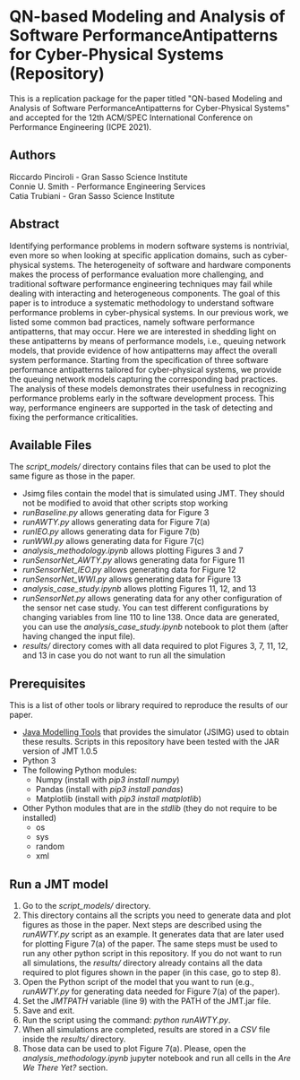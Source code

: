 # QN-based Modeling and Analysis of Software PerformanceAntipatterns for Cyber-Physical Systems (Repository)
This is a replication package for the paper titled "QN-based Modeling and Analysis of Software PerformanceAntipatterns for Cyber-Physical Systems" and accepted for the 12th ACM/SPEC International Conference on Performance Engineering (ICPE 2021).

## Authors
Riccardo Pinciroli - Gran Sasso Science Institute<br/>
Connie U. Smith - Performance Engineering Services<br/>
Catia Trubiani - Gran Sasso Science Institute

## Abstract
Identifying performance problems in modern software systems is nontrivial, even more so when looking at specific application domains, such as cyber-physical systems. The heterogeneity of software and hardware components makes the process of performance evaluation more challenging, and traditional software performance engineering techniques may fail while dealing with interacting and heterogeneous components.
The goal of this paper is to introduce a systematic methodology to understand software performance problems in cyber-physical systems. In our previous work, we listed some common bad practices, namely software performance antipatterns, that may occur. Here we are interested in shedding light on these antipatterns by means of performance models, i.e., queuing network models, that provide evidence of how antipatterns may affect the overall system performance.
Starting from the specification of three software performance antipatterns tailored for cyber-physical systems, we provide the queuing network models capturing the corresponding bad practices. The analysis of these models demonstrates their usefulness in recognizing performance problems early in the software development process. This way, performance engineers are supported in the task of detecting and fixing the performance criticalities.

## Available Files
The *script_models/* directory contains files that can be used to plot the same figure as those in the paper.
- Jsimg files contain the model that is simulated using JMT. They should not be modified to avoid that other scripts stop working 
- *runBaseline.py* allows generating data for Figure 3
- *runAWTY.py* allows generating data for Figure 7(a)
- *runIEO.py* allows generating data for Figure 7(b)
- *runWWI.py* allows generating data for Figure 7(c)
- *analysis_methodology.ipynb* allows plotting Figures 3 and 7
- *runSensorNet_AWTY.py* allows generating data for Figure 11
- *runSensorNet_IEO.py* allows generating data for Figure 12
- *runSensorNet_WWI.py* allows generating data for Figure 13
- *analysis_case_study.ipynb* allows plotting Figures 11, 12, and 13
- *runSensorNet.py* allows generating data for any other configuration of the sensor net case study. You can test different configurations by changing variables from line 110 to line 138. Once data are generated, you can use the *analysis_case_study.ipynb* notebook to plot them (after having changed the input file).
- *results/* directory comes with all data required to plot Figures 3, 7, 11, 12, and 13 in case you do not want to run all the simulation

## Prerequisites
This is a list of other tools or library required to reproduce the results of our paper.
- [Java Modelling Tools](http://jmt.sourceforge.net/Download.html) that provides the simulator (JSIMG) used to obtain these results. Scripts in this repository have been tested with the JAR version of JMT 1.0.5
- Python 3
- The following Python modules:
  - Numpy (install with *pip3 install numpy*)
  - Pandas (install with *pip3 install pandas*)
  - Matplotlib (install with *pip3 install matplotlib*)
- Other Python modules that are in the *stdlib* (they do not require to be installed)
  - os
  - sys
  - random
  - xml

## Run a JMT model
1. Go to the *script_models/* directory.
2. This directory contains all the scripts you need to generate data and plot figures as those in the paper. Next steps are described using the *runAWTY.py* script as an example. It generates data that are later used for plotting Figure 7(a) of the paper. The same steps must be used to run any other python script in this repository. If you do not want to run all simulations, the *results/* directory already contains all the data required to plot figures shown in the paper (in this case, go to step 8).
3. Open the Python script of the model that you want to run (e.g., *runAWTY.py* for generating data needed for Figure 7(a) of the paper).
4. Set the *JMTPATH* variable (line 9) with the PATH of the JMT.jar file.
5. Save and exit.
6. Run the script using the command: *python runAWTY.py*.
7. When all simulations are completed, results are stored in a *CSV* file inside the *results/* directory.
8. Those data can be used to plot Figure 7(a). Please, open the *analysis_methodology.ipynb* jupyter notebook and run all cells in the *Are We There Yet?* section.
